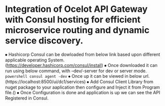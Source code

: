 # Integration of Ocelot API Gateway with Consul hosting for efficient microservice routing and dynamic service discovery.

⦁ Hashicorp Consul can be dowloaded from below link based upon different applicable operating System.
  (https://developer.hashicorp.com/consul/install)
⦁ Once downloaded it can run using below command, with –dev/-server for dev or server mode.
  ```powershell consul agent -dev```
⦁ Once up it can be viewed in below url.
  (https://localhost:8500/ui/dc1/services)
⦁ Add Consul Client Library from nuget package to your aaplication then configure and Inject it from Program file.()
⦁ Once Configuration is done and application is up we can see the API Registered in Consul.
  

   


